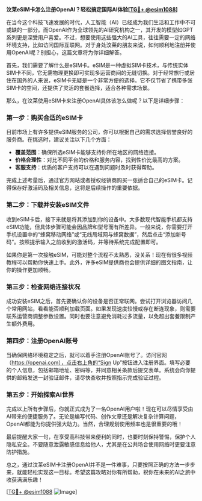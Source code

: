 **汶莱eSIM卡怎么注册OpenAI？轻松搞定国际AI体验[[TG💪+ @esim1088](https://t.me/s/esim1088)]**

在当今这个科技飞速发展的时代，人工智能（AI）已经成为我们生活和工作中不可或缺的一部分。而OpenAI作为全球领先的AI研究机构之一，其开发的模型如GPT系列更是深受用户喜爱。不过，想要使用这些强大的AI工具，往往需要一定的网络环境支持，比如访问国际互联网。对于身处汶莱的朋友来说，如何顺利地注册并使用OpenAI呢？别担心，这篇文章将为你详细解答。

首先，我们需要了解什么是eSIM卡。eSIM是一种虚拟SIM卡技术，与传统实体SIM卡不同，它无需物理更换即可实现多运营商间的无缝切换。对于经常旅行或居住在国外的人来说，eSIM卡无疑是一个非常方便的选择。它不仅节省了携带多张SIM卡的空间，还提供了灵活的套餐选择，适合各种需求场景。

那么，在汶莱使用eSIM卡来注册OpenAI具体该怎么做呢？以下是详细步骤：

### 第一步：购买合适的eSIM卡

目前市场上有许多提供eSIM服务的公司，你可以根据自己的需求选择信誉良好的服务商。在挑选时，建议关注以下几个方面：
- **覆盖范围**：确保所选eSIM卡能够支持你所在地区的网络连接。
- **价格合理性**：对比不同平台的价格和服务内容，找到性价比最高的方案。
- **客服支持**：优质的客户支持可以在遇到问题时及时获得帮助。

完成上述考量后，通过官方网站或者授权经销商购买一张适合自己的eSIM卡。记得保存好激活码及相关信息，这将是后续操作的重要依据。

### 第二步：下载并安装eSIM文件

收到eSIM卡后，接下来就是将其添加到你的设备中。大多数现代智能手机都支持eSIM功能，但具体步骤可能会因品牌和型号而有所差异。一般来说，你需要打开手机设置中的“蜂窝移动网络”或“无线局域网与蜂窝数据”，然后点击“添加新号码”。按照提示输入之前收到的激活码，并等待系统完成配置即可。

如果你是第一次接触eSIM，可能对整个流程不太熟悉，没关系！现在有很多视频教程可以帮助你快速上手。此外，许多eSIM提供商也会提供详细的图文指南，让你的操作更加顺畅。

### 第三步：检查网络连接状况

成功安装eSIM之后，首先要确认你的设备是否正常联网。尝试打开浏览器访问几个常用网站，看看能否顺利加载页面。如果发现速度较慢或存在断连现象，则需要联系运营商调整参数设置。同时也要注意避免消耗过多流量，以免超出套餐限制产生额外费用。

### 第四步：注册OpenAI账号

当确保网络环境稳定之后，就可以着手注册OpenAI账号了。访问官网（https://openai.com），点击右上角的“Sign Up”按钮进入注册界面。填写必要的个人信息，包括邮箱地址、密码等，并同意相关条款后提交表单。系统会向你提供的邮箱发送一封验证邮件，请尽快查收并按照指示完成验证过程。

### 第五步：开始探索AI世界

完成以上所有步骤后，你就正式成为了一名OpenAI用户啦！现在可以尽情享受由AI带来的便捷服务了。无论是编写代码、创作文章还是解决复杂计算问题，OpenAI都能为你提供强大助力。当然，合理规划使用频率也是很重要的哦！

最后提醒大家一句，在享受高科技带来便利的同时，也要时刻保持警惕，保护个人隐私安全。不要随意泄露敏感信息给他人，尤其是在公共场合使用网络时更要注意防护措施。

总之，通过汶莱eSIM卡注册OpenAI并不是一件难事，只要按照正确的方法一步步来，就能轻松实现这一目标。希望这篇攻略对你有所帮助，祝你在未来的AI之旅中收获满满乐趣！

[[TG💪+ @esim1088](https://t.me/s/esim1088) ![Image](https://i.postimg.cc/4NQfJmqS/Snipaste-2025-05-13-00-14-12.png)]